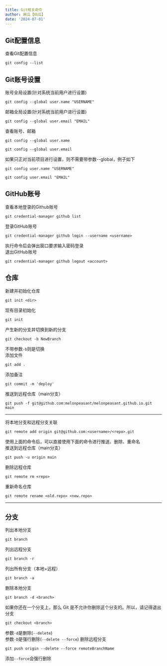 ```yaml
---
title: Git相关命令
author: 麻瓜【码瓜】
date: '2024-07-01'
---
```

## Git配置信息
查看Git配置信息  
```
git config --list
```  

## Git账号设置
账号全局设置(针对系统当前用户进行设置)    
```
git config --global user.name "USERNAME"
``` 
邮箱全局设置(针对系统当前用户进行设置)   
```
git config --global user.email "EMAIL"
```  
查看账号、邮箱
```
git config --global user.name
```
```
git config --global user.email
```   
如果只正对当前项目进行设置，则不需要带参数--global，例子如下  
```
git config user.name "USERNAME"
``` 
```
git config user.email "EMAIL"
```  

## GitHub账号
查看本地登录的Github账号  
```
git credential-manager github list
```
登录GitHub账号  
```
git credential-manager github login --username <username>
```  
执行命令后会弹出窗口要求输入密码登录  
退出GitHub账号 
```
git credential-manager github logout <account>
```  


## 仓库
新建并初始化仓库
```
git init <dir>
```  
现有目录初始化  
```
git init
```  
产生新的分支并切换到新的分支  
```
git checkout -b NewBranch
```  
不带参数```-b```则是切换   
添加文件  
```
git add .
```  
添加备注  
```
git commit -m 'deploy'
```  
推送到远程仓库（main分支）
```
git push -f git@github.com:melonpeasant/melonpeasant.github.io.git main
```  
-----------------------------------------------------------------------    
将本地分支和远程分支关联  
```
git remote add origin git@github.com:<username>/<repo>.git
```  
使用上面的命令后，可以直接使用下面的命令进行推送、删除、重命名  
推送到远程仓库（main分支）
```
git push -u origin main
```   
删除远程仓库
```
git remote rm <repo>
```   
重新命名仓库
```
git remote rename <old.repo> <new.repo>
```  
-----------------------------------------------------------------------    

## 分支
列出本地分支
```
git branch
```  
列出远程分支  
```
git branch -r
```  
列出所有分支（本地+远程）
``` 
git branch -a
```
删除本地分支
```
git branch -d <branch>
```  
如果你还在一个分支上，那么 Git 是不允许你删除这个分支的。所以，请记得退出分支
```
git checkout <branch>
```  
参数```-d```是删除(```--delete```)  
参数```-D```是强行删除(```--delete --force```)
删除远程分支  
```
git push origin --delete --force remoteBranchName
```
添加```--force```会强行删除  

